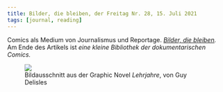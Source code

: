 ```yaml
---
title: Bilder, die bleiben, der Freitag Nr. 28, 15. Juli 2021
tags: [journal, reading]
---
```

Comics als Medium von Journalismus und Reportage. *[Bilder, die bleiben](https://freitag.de/comicreportage).*
Am Ende des Artikels ist *eine kleine Bibliothek der dokumentarischen Comics.*

<figure>
<img src="/img/journal/2021-07-20-lehrjahre.jpg">
<figcaption>Bildausschnitt aus der Graphic Novel <cite>Lehrjahre</cite>, von Guy Delisles</figcaption>
</figure>